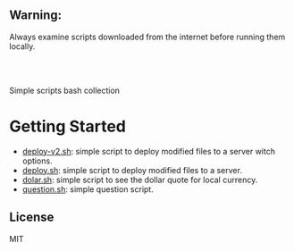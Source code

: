 <br/>

## Warning:

Always examine scripts downloaded from the internet before running them locally.

<br/>
<br/>

Simple scripts bash collection

# Getting Started


* [deploy-v2.sh](https://github.com/erickferreir4/bash-scripts/blob/master/scripts/deploy-v2.sh): simple script to deploy modified files to a server witch options.
* [deploy.sh](https://github.com/erickferreir4/bash-scripts/blob/master/scripts/deploy.sh): simple script to deploy modified files to a server.
* [dolar.sh](https://github.com/erickferreir4/bash-scripts/blob/master/scripts/dolar.sh): simple script to see the dollar quote for local currency.
* [question.sh](https://github.com/erickferreir4/bash-scripts/blob/master/scripts/question.sh): simple question script.



## License

MIT
